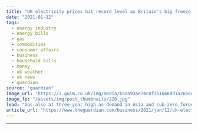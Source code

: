 ```yaml
---
title: "UK electricity prices hit record level as Britain's big freeze looms"
date: "2021-01-12"
tags: 
  - energy industry
  - energy bills
  - gas
  - commodities
  - consumer affairs
  - business
  - household bills
  - money
  - uk weather
  - uk news
  - guardian
source: "guardian"
image_url: "https://i.guim.co.uk/img/media/b5aa93ae74c8f351666dd1a2656dc6015f293b1e/0_117_3500_2101/master/3500.jpg?width=460&quality=85&auto=format&fit=max&s=3a6dcfa99ab7c3b2b4fa810966ab0f5e"
image_fp: "/assets/img/post_thumbnails/220.jpg"
lead: "Gas also at three-year high as demand in Asia and sub-zero forecasts in Europe hike pricesBritain’s electricity prices have soared to an all-time high with gas also surging to a three-year record ahead of sub-zero temperatures forecast for much of th..."
article_url: "https://www.theguardian.com/business/2021/jan/12/uk-electricity-prices-hit-record-level-as-britains-big-freeze-looms"
---
```


---
